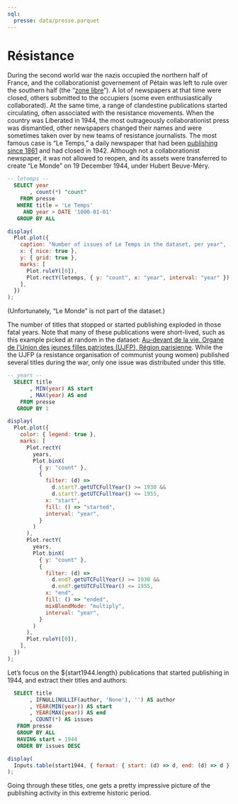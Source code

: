 ```yaml
---
sql:
  presse: data/presse.parquet
---
```


# Résistance

During the second world war the nazis occupied the northern half of France, and the collaborationist governement of Pétain was left to rule over the southern half (the “[zone libre](https://fr.wikipedia.org/wiki/Zone_libre)”). A lot of newspapers at that time were closed, others submitted to the occupiers (some even enthusiastically collaborated). At the same time, a range of clandestine publications started circulating, often associated with the resistance movements. When the country was Liberated in 1944, the most outrageously collaborationist press was dismantled, other newspapers changed their names and were sometimes taken over by new teams of resistance journalists. The most famous case is “Le Temps,” a daily newspaper that had been [publishing since 1861](<https://fr.wikipedia.org/wiki/Le_Temps_(quotidien_fran%C3%A7ais,_1861-1942)>) and had closed in 1942. Although not a collaborationist newspaper, it was not allowed to reopen, and its assets were transferred to create “Le Monde” on 19&nbsp;December 1944, under Hubert Beuve-Méry.

```sql id=letemps echo
-- letemps --
  SELECT year
       , count(*) "count"
    FROM presse
   WHERE title = 'Le Temps'
     AND year > DATE '1000-01-01'
   GROUP BY ALL
```

```js echo
display(
  Plot.plot({
    caption: "Number of issues of Le Temps in the dataset, per year",
    x: { nice: true },
    y: { grid: true },
    marks: [
      Plot.ruleY([0]),
      Plot.rectY(letemps, { y: "count", x: "year", interval: "year" }),
    ],
  })
);
```

(Unfortunately, “Le Monde” is not part of the dataset.)

The number of titles that stopped or started publishing exploded in those fatal years. Note that many of these publications were short-lived, such as this example picked at random in the dataset: [Au-devant de la vie. Organe de l'Union des jeunes filles patriotes (UJFP), Région parisienne](https://gallica.bnf.fr/ark:/12148/bpt6k76208732?rk=21459;2). While the the UJFP (a resistance organisation of communist young women) published several titles during the war, only one issue was distributed under this title.

```sql id=years echo
-- years --
  SELECT title
       , MIN(year) AS start
       , MAX(year) AS end
    FROM presse
   GROUP BY 1
```

```js echo
display(
  Plot.plot({
    color: { legend: true },
    marks: [
      Plot.rectY(
        years,
        Plot.binX(
          { y: "count" },
          {
            filter: (d) =>
              d.start?.getUTCFullYear() >= 1930 &&
              d.start?.getUTCFullYear() <= 1955,
            x: "start",
            fill: () => "started",
            interval: "year",
          }
        )
      ),
      Plot.rectY(
        years,
        Plot.binX(
          { y: "count" },
          {
            filter: (d) =>
              d.end?.getUTCFullYear() >= 1930 &&
              d.end?.getUTCFullYear() <= 1955,
            x: "end",
            fill: () => "ended",
            mixBlendMode: "multiply",
            interval: "year",
          }
        )
      ),
      Plot.ruleY([0]),
    ],
  })
);
```

Let’s focus on the ${start1944.length} publications that started publishing in 1944, and extract their titles and authors:

```sql id=start1944 echo
  SELECT title
       , IFNULL(NULLIF(author, 'None'), '') AS author
       , YEAR(MIN(year)) AS start
       , YEAR(MAX(year)) AS end
       , COUNT(*) AS issues
   FROM presse
   GROUP BY ALL
   HAVING start = 1944
   ORDER BY issues DESC
```

```js
display(
  Inputs.table(start1944, { format: { start: (d) => d, end: (d) => d } })
);
```

Going through these titles, one gets a pretty impressive picture of the publishing activity in this extreme historic period.
